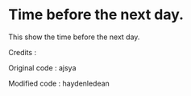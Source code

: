<h1>Time before the next day.</h1>

This show the time before the next day.

Credits :

Original code : ajsya

Modified code : haydenledean
